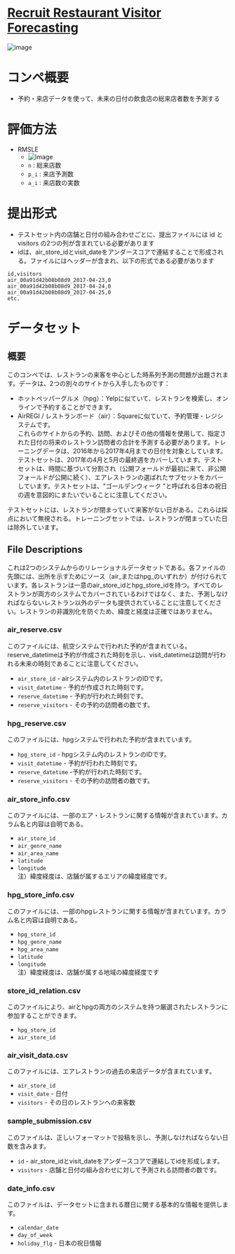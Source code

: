 # [Recruit Restaurant Visitor Forecasting](https://www.kaggle.com/competitions/recruit-restaurant-visitor-forecasting)
![image](https://github.com/takuya-tokumoto/kaggle_recruit_restaurant/assets/58675697/1eb3420e-5419-4e55-8f6f-4abd30f2a71e)

# コンペ概要
- 予約・来店データを使って、未来の日付の飲食店の総来店者数を予測する


# 評価方法
- RMSLE
  - ![image](https://github.com/takuya-tokumoto/kaggle_recruit_restaurant/assets/58675697/f487b9a5-e52f-4358-9025-eb4ee7567789)
  - `n` : 総来店数
  - `p_i` : 来店予測数
  - `a_i` : 来店数の実数

# 提出形式
- テストセット内の店舗と日付の組み合わせごとに、提出ファイルには id と visitors の2つの列が含まれている必要があります
- idは、air_store_idとvisit_dateをアンダースコアで連結することで形成される。ファイルにはヘッダーが含まれ、以下の形式である必要があります
```
id,visitors
air_00a91d42b08b08d9_2017-04-23,0  
air_00a91d42b08b08d9_2017-04-24,0  
air_00a91d42b08b08d9_2017-04-25,0  
etc.
```

# データセット
## 概要

このコンペでは、レストランの来客を中心とした時系列予測の問題が出題されます。データは、2つの別々のサイトから入手したものです：

- ホットペッパーグルメ（hpg）：Yelpに似ていて、レストランを検索し、オンラインで予約することができます。
- AirREGI / レストランボード（air）：Squareに似ていて、予約管理・レジシステムです。  
これらのサイトからの予約、訪問、およびその他の情報を使用して、指定された日付の将来のレストラン訪問者の合計を予測する必要があります。トレーニングデータは、2016年から2017年4月までの日付を対象としています。テストセットは、2017年の4月と5月の最終週をカバーしています。テストセットは、時間に基づいて分割され（公開フォールドが最初に来て、非公開フォールドが公開に続く）、エアレストランの選ばれたサブセットをカバーしています。テストセットは、"ゴールデンウィーク "と呼ばれる日本の祝日の週を意図的にまたいでいることに注意してください。

テストセットには、レストランが閉まっていて来客がない日がある。これらは採点において無視される。トレーニングセットでは、レストランが閉まっていた日は除外しています。

## File Descriptions
これは2つのシステムからのリレーショナルデータセットである。各ファイルの先頭には、出所を示すためにソース（air_またはhpg_のいずれか）が付けられています。各レストランは一意のair_store_idとhpg_store_idを持つ。すべてのレストランが両方のシステムでカバーされているわけではなく、また、予測しなければならないレストラン以外のデータも提供されていることに注意してください。レストランの非識別化を防ぐため、緯度と経度は正確ではありません。

### air_reserve.csv
このファイルには、航空システムで行われた予約が含まれている。reserve_datetimeは予約が作成された時刻を示し、visit_datetimeは訪問が行われる未来の時刻であることに注意してください。

- `air_store_id` - airシステム内のレストランのIDです。
- `visit_datetime` - 予約が作成された時刻です。
- `reserve_datetime` - 予約が行われた時刻です。
- `reserve_visitors` - その予約の訪問者の数です。

### hpg_reserve.csv
このファイルには、hpgシステムで行われた予約が含まれています。

- `hpg_store_id` - hpgシステム内のレストランのIDです。
- `visit_datetime` - 予約が行われた時刻です。
- `reserve_datetime` -予約が行われた時刻です。
- `reserve_visitors` - その予約の訪問者の数です。

### air_store_info.csv
このファイルには、一部のエア・レストランに関する情報が含まれています。カラム名と内容は自明である。

- `air_store_id`
- `air_genre_name`
- `air_area_name`
- `latitude`
- `longitude`  
注）緯度経度は、店舗が属するエリアの緯度経度です。

### hpg_store_info.csv
このファイルには、一部のhpgレストランに関する情報が含まれています。カラム名と内容は自明である。

- `hpg_store_id`
- `hpg_genre_name`
- `hpg_area_name`
- `latitude`
- `longitude`  
注）緯度経度は、店舗が属する地域の緯度経度です

### store_id_relation.csv
このファイルにより、airとhpgの両方のシステムを持つ厳選されたレストランに参加することができます。

- `hpg_store_id`
- `air_store_id`

### air_visit_data.csv
このファイルには、エアレストランの過去の来店データが含まれています。

- `air_store_id`
- `visit_date` - 日付
- `visitors` - その日のレストランへの来客数

### sample_submission.csv
このファイルは、正しいフォーマットで投稿を示し、予測しなければならない日数を含みます。

- `id` - air_store_idとvisit_dateをアンダースコアで連結してidを形成します。
- `visitors` - 店舗と日付の組み合わせに対して予測される訪問者の数です。

### date_info.csv
このファイルは、データセットに含まれる暦日に関する基本的な情報を提供します。

- `calendar_date`
- `day_of_week`
- `holiday_flg` - 日本の祝日情報
